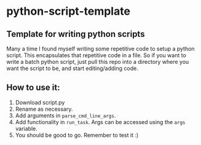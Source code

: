 # python-script-template

Template for writing python scripts
------------

Many a time I found myself writing some repetitive code to setup a python script. This encapsulates
that repetitive code in a file. So if you want to write a batch python script, just pull this repo into a directory
where you want the script to be, and start editing/adding code.

How to use it:
-------------

1. Download script.py
2. Rename as necessary.
3. Add arguments in ```parse_cmd_line_args```.
4. Add functionality in ```run_task```. Args can be accessed using the ```args``` variable.
5. You should be good to go. Remember to test it :)

